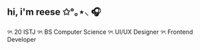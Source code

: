 ## hi, i'm reese ✩°｡⋆⸜ 🎧⠀⠀⠀⠀⠀⠀

୨ৎ 20 ISTJ
୨ৎ BS Computer Science 
୨ৎ UI/UX Designer
୨ৎ Frontend Developer
